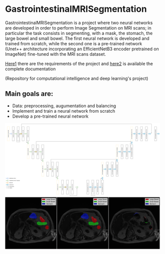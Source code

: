 # GastrointestinalMRISegmentation
GastrointestinalMRISegmentation is a project where two neural networks are developed in order to perform Image Segmentation on MRI scans; in particular the task consists in segmenting, with a mask, the stomach, the large bowel and small bowel. 
The first neural network is developed and trained from scratch, while the second one is a pre-trained network (Unet++ architecture incorporating an EfficientNetB3 encoder pretrained on ImageNet) fine-tuned with the MRI scans dataset.

[Here1](requirements.pdf) there are the requirements of the project and [here2](documentation.pdf) is available the complete documentation 

(Repository for computational intelligence and deep learning's project)

## Main goals are:
- Data: preprocessing, augumentation and balancing
- Implement and train a neural network from scratch
- Develop a pre-trained neural network

<p align="center">
  <img src="preview1.png" alt="preview" width="900px"/> 
  <img src="preview2.png" alt="preview" width="900px"/> 
</p>

